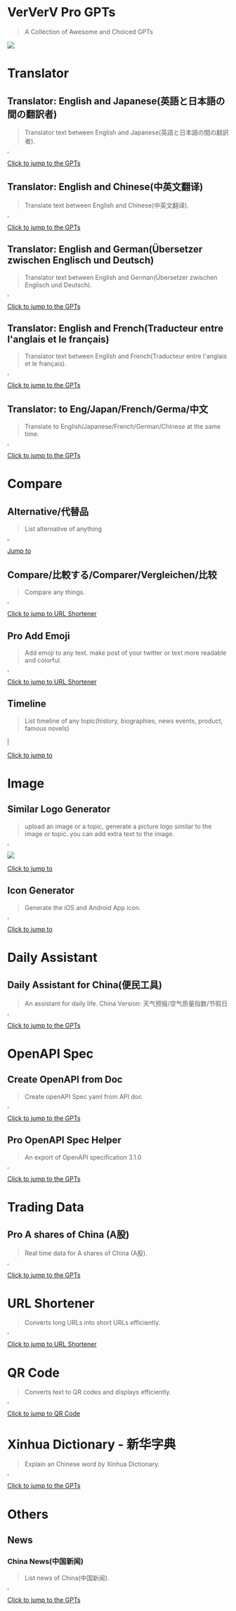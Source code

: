 # VerVerV Pro GPTs

> A Collection of Awesome and Choiced GPTs

![](https://cdn.jsdelivr.net/gh/haibinyang/img@main/picgo/icon.svg)

# Translator



## Translator: English and Japanese(英語と日本語の間の翻訳者)

> Translator text between English and Japanese(英語と日本語の間の翻訳者).

<img src="https://files.oaiusercontent.com/file-2Zy4H3uV3GwrYVHQPPvJFNmx?se=2123-10-20T06%3A25%3A28Z&sp=r&sv=2021-08-06&sr=b&rscc=max-age%3D31536000%2C%20immutable&rscd=attachment%3B%20filename%3D%25E7%25BF%25BB%25E8%25AF%2591-%25E6%2597%25A5%25E6%2596%2587.png&sig=43W0HXJwYRIyl11C/MyQBXZkWmGhOSMrfVxZtgqvB8U%3D" style="zoom:25%;" />



[Click to jump to the GPTs](https://chat.openai.com/g/g-f58znzbv2-pro-translator-english-and-japanese-ying-yu-tori-ben-yu-nojian-nofan-yi-zhe)



## Translator: English and Chinese(中英文翻译)

> Translate text between English and Chinese(中英文翻译).

<img src="https://files.oaiusercontent.com/file-5CHsAEL6ujCiwO7kFwJW9DFG?se=2123-10-20T04%3A29%3A58Z&sp=r&sv=2021-08-06&sr=b&rscc=max-age%3D31536000%2C%20immutable&rscd=attachment%3B%20filename%3D%25E4%25B8%258B%25E8%25BD%25BD%2520%25281%2529.png&sig=ShhlfmtaDBL4XcSBMYJrfq8vRhNR4V8u5Jm286/knXw%3D" style="zoom:25%;" />



[Click to jump to the GPTs](https://chat.openai.com/g/g-L5NmyScJi-pro-translator-english-and-chinese)





## Translator: English and German(Übersetzer zwischen Englisch und Deutsch)

> Translator text between English and German(Übersetzer zwischen Englisch und Deutsch).

<img src="https://files.oaiusercontent.com/file-yvEglAzsACbyW2gZQt2MVic3?se=2123-10-20T06%3A32%3A21Z&sp=r&sv=2021-08-06&sr=b&rscc=max-age%3D31536000%2C%20immutable&rscd=attachment%3B%20filename%3D%25E7%25BF%25BB%25E8%25AF%2591-%25E5%25BE%25B7%25E8%25AF%25AD.png&sig=liQUPCYjZUpYN/noYWUB4h85VIjHm3cQxerjqbTQ6u0%3D" style="zoom:25%;" />



[Click to jump to the GPTs](https://chat.openai.com/g/g-v6ld42N26-pro-translator-english-and-german)



## Translator: English and French(Traducteur entre l'anglais et le français)

> Translator text between English and French(Traducteur entre l'anglais et le français).

<img src="https://files.oaiusercontent.com/file-rWP6Pwm31xxoxxAeAhInpoXs?se=2123-10-20T06%3A38%3A08Z&sp=r&sv=2021-08-06&sr=b&rscc=max-age%3D31536000%2C%20immutable&rscd=attachment%3B%20filename%3D%25E7%25BF%25BB%25E8%25AF%2591-%25E6%25B3%2595%25E8%25AF%25AD.png&sig=r2MuzJWzar%2BMuXbzjoDqDhmsvgvkLhGgkQP/Wfz6hq4%3D" style="zoom:25%;" />



[Click to jump to the GPTs](https://chat.openai.com/g/g-0USUys9sF-pro-translator-english-and-french)



## Translator: to Eng/Japan/French/Germa/中文

> Translate to English/Japanese/French/German/Chinese at the same time.

<img src="https://files.oaiusercontent.com/file-gmBQknh79QFcikhkIoBANcvn?se=2023-11-21T07%3A33%3A38Z&sp=r&sv=2021-08-06&sr=b&rscc=max-age%3D31536000%2C%20immutable&rscd=attachment%3B%20filename%3D%25E7%25BF%25BB%25E8%25AF%2591-all.png&sig=N7WIJ5IkXlagsHYc6MVt8UlPV4JeYevPhkcA2m4QTsI%3D" style="zoom:25%;" />



[Click to jump to the GPTs](https://chat.openai.com/g/g-HGz8awO5v-pro-translator-to-eng-japan-french-germa-zhong-wen)



# Compare

## Alternative/代替品

> List alternative of anything

<img src="https://cdn.jsdelivr.net/gh/haibinyang/img@main/picgo/file-gvxZpLNLpb55DPq2Jne1D1rO" style="zoom:33%;" />



[Jump to](https://chat.openai.com/g/g-3Xi7AHisW-pro-alternative-dai-ti-pin)





## Compare/比較する/Comparer/Vergleichen/比较

> Compare any things.

<img src="https://files.oaiusercontent.com/file-uVqWTbYNQmq6pLYBvONMPBrV?se=2123-10-28T06%3A06%3A00Z&sp=r&sv=2021-08-06&sr=b&rscc=max-age%3D31536000%2C%20immutable&rscd=attachment%3B%20filename%3Dcompare.png&sig=8vqQWg0qKyKlMg%2Bygu8xcyXAHPC/pPihhJ7vXQ9ov%2Bw%3D" style="zoom:25%;" />

[Click to jump to URL Shortener](https://chat.openai.com/g/g-iiku5iaCY-pro-compare-bi-jiao-suru-comparer-vergleichen-bi-jiao)


## Pro Add Emoji

> Add emoji to any text. make post of your twitter or text more readable and colorful.

<img src="https://cdn.jsdelivr.net/gh/haibinyang/img@main/picgo/file-6Yt2Evmn2uovwmEHd5hRB2DT" style="zoom:25%;" />

[Click to jump to URL Shortener](https://chat.openai.com/g/g-8M8qrXmIG-pro-add-emoji)



## Timeline

> List timeline of any topic(history, biographies, news events, product, famous novels)

<img src="https://files.oaiusercontent.com/file-vu0rdaEydFGLAkblzuEpiOvu?se=2123-11-09T05%3A54%3A07Z&sp=r&sv=2021-08-06&sr=b&rscc=max-age%3D31536000%2C%20immutable&rscd=attachment%3B%20filename%3Dimages.png&sig=uKevmAb035pNxmZpMEMvvcQPZxEGnpU67c2%2BNQbCdQY%3D" style="zoom:25%;" />
<br/>

<img src="https://cdn.jsdelivr.net/gh/haibinyang/img@main/picgo/Snipaste_2023-12-03_14-04-51.png" style="zoom: 25%;" />
<br/>
<img src="https://cdn.jsdelivr.net/gh/haibinyang/img@main/picgo/Snipaste_2023-12-03_14-08-39.png" style="zoom:25%;" />
<br/>
<img src="https://cdn.jsdelivr.net/gh/haibinyang/img@main/picgo/Snipaste_2023-12-03_14-06-25.png" style="zoom:25%;" />




[Click to jump to](https://chat.openai.com/g/g-okICcA90S-pro-timeline)





# Image





## Similar Logo Generator

> upload an image or a topic, generate a picture logo similar to the image or topic. you can add extra text to the image.

<img src="https://files.oaiusercontent.com/file-5UdEnkOKYcWJ4AiwsJffGiHk?se=2123-11-10T08%3A15%3A37Z&sp=r&sv=2021-08-06&sr=b&rscc=max-age%3D31536000%2C%20immutable&rscd=attachment%3B%20filename%3Dd6e37d85-45f8-4071-a862-2e1cda7577e3.webp&sig=C7EACpurmFip0Ij/A245Qoqg14TW/bZrmR7H1XMef0k%3D" style="zoom:25%;" />

<br/>

![](https://cdn.jsdelivr.net/gh/haibinyang/img@main/picgo/Snipaste_2023-12-04_16-27-05.png)

[Click to jump to](https://chat.openai.com/g/g-O64uyIOow-pro-similar-logo-generator)




## Icon Generator

> Generate the iOS and Android App icon.

<img src="https://files.oaiusercontent.com/file-Rr3Jpz6YrU98qWIzvEmbKS8g?se=2123-11-10T05%3A06%3A13Z&sp=r&sv=2021-08-06&sr=b&rscc=max-age%3D31536000%2C%20immutable&rscd=attachment%3B%20filename%3Df00c47af-5afc-413d-847b-eee6e97708db.png&sig=W/5Jp7sdIa0zsvd4MDaqdFCvtTBDz1bGYJqb%2BEVDViQ%3D" style="zoom:25%;" />


[Click to jump to](https://chat.openai.com/g/g-uKLWjQjRN-pro-icon-generator)



# Daily Assistant

## Daily Assistant for China(便民工具)

> An assistant for daily life. China Version: 天气预报/空气质量指数/节假日

<img src="https://files.oaiusercontent.com/file-lCTRd627SuCqX560oljLpZpU?se=2123-10-21T09%3A31%3A10Z&sp=r&sv=2021-08-06&sr=b&rscc=max-age%3D31536000%2C%20immutable&rscd=attachment%3B%20filename%3D256x256bb.png&sig=CXaxwAWpdw8MO7S4gmugBbe1W7tO7FWdyDf92pJaiyY%3D" style="zoom:25%;" />



[Click to jump to the GPTs](https://chat.openai.com/g/g-vW9cc5U2y-pro-daily-assistant-for-china-bian-min-gong-ju)



# OpenAPI Spec



## Create OpenAPI from Doc

> Create openAPI Spec yaml from API doc

<img src="https://files.oaiusercontent.com/file-wAoluJyX2ZtbucSKKOsUmpON?se=2123-10-20T03%3A33%3A06Z&sp=r&sv=2021-08-06&sr=b&rscc=max-age%3D31536000%2C%20immutable&rscd=attachment%3B%20filename%3Dhqjufblwqwto7uy0rj2z.png&sig=1uJQcLmHhKD2FD3B2IosR8RlOuTmbP69Y5Qcq2BgAuI%3D" style="zoom:25%;" />



[Click to jump to the GPTs](https://chat.openai.com/g/g-VnDDTuyM5-pro-create-openapi-from-doc)



## Pro OpenAPI Spec Helper

> An export of OpenAPI specification 3.1.0

<img src="https://files.oaiusercontent.com/file-wAoluJyX2ZtbucSKKOsUmpON?se=2123-10-20T03%3A33%3A06Z&sp=r&sv=2021-08-06&sr=b&rscc=max-age%3D31536000%2C%20immutable&rscd=attachment%3B%20filename%3Dhqjufblwqwto7uy0rj2z.png&sig=1uJQcLmHhKD2FD3B2IosR8RlOuTmbP69Y5Qcq2BgAuI%3D" style="zoom:25%;" />



[Click to jump to the GPTs](https://chat.openai.com/g/g-9Z4uOV3Ow-pro-openapi-spec-helper)









# Trading Data

## Pro A shares of China (A股)

> Real time data for A shares of China (A股).



<img src="https://files.oaiusercontent.com/file-kjXq9VdAoWl6qGbTgpqU9uZz?se=2123-10-24T09%3A15%3A34Z&sp=r&sv=2021-08-06&sr=b&rscc=max-age%3D31536000%2C%20immutable&rscd=attachment%3B%20filename%3DcommunityIcon_h9shb863y8061.png&sig=32fHQ4mXLLwrzJ5k6p0pk90OoNAciwrwsOvyT9ojhrw%3D" style="zoom:25%;" />



[Click to jump to the GPTs](https://chat.openai.com/g/g-VtiJ1kgs5-pro-a-shares-of-china-agu)





# URL Shortener

> Converts long URLs into short URLs efficiently.

<img src="https://files.oaiusercontent.com/file-Fxgfw71Cfak1lcuKfidyEtAN?se=2123-10-18T21%3A41%3A45Z&sp=r&sv=2021-08-06&sr=b&rscc=max-age%3D31536000%2C%20immutable&rscd=attachment%3B%20filename%3Dfc621cff-d199-475c-93ea-9904f3a89a93.png&sig=Iwm1sFZl2WXEf78sLHJa/RA9/j0OK1PQt6ObcmXAYy4%3D" style="zoom:25%;" />

[Click to jump to URL Shortener](https://chat.openai.com/g/g-H5QGzOrC7-url-shortener)



# QR Code

> Converts text to QR codes and displays efficiently.

<img src="https://files.oaiusercontent.com/file-iAVjAsC3aT5cZOy1HUaO4MZM?se=2123-10-19T22%3A43%3A00Z&sp=r&sv=2021-08-06&sr=b&rscc=max-age%3D31536000%2C%20immutable&rscd=attachment%3B%20filename%3D668142f2-db9a-4b91-a016-33717d3bc876.png&sig=eLpKcsDqPe%2B%2B4NN8DjfNUp%2BfdyKnXEO8ynaFMhkEaNg%3D" style="zoom: 25%;" />



[Click to jump to QR Code](https://chat.openai.com/g/g-f3xlLWxBc-pro-qr-codes)






# Xinhua Dictionary - 新华字典
> Explain an Chinese  word by Xinhua Dictionary.

<img src="https://files.oaiusercontent.com/file-chCXvLBEwnglKAMrqKQ3bNOd?se=2123-10-20T01%3A54%3A38Z&sp=r&sv=2021-08-06&sr=b&rscc=max-age%3D31536000%2C%20immutable&rscd=attachment%3B%20filename%3D256.png&sig=CsOH0hcg4ZqdI/EXcfv75Iq%2BKuuitXk2fqvawvY698g%3D" style="zoom: 25%;" />



[Click to jump to the GPTs](https://chat.openai.com/g/g-lWbcpZuMT-pro-xinhua-dictionary-xin-hua-zi-dian)



# Others



## News

### China News(中国新闻)

> List news of China(中国新闻).

<img src="https://files.oaiusercontent.com/file-Cj4NjrNsDYekxEa6Hsy3OY2p?se=2123-10-20T10%3A15%3A31Z&sp=r&sv=2021-08-06&sr=b&rscc=max-age%3D31536000%2C%20immutable&rscd=attachment%3B%20filename%3Dnews-china%2520%25281%2529.png&sig=Wckp%2BR6jxE%2BmFGvnP9%2BuAWWfw7ger%2BYA%2BBqjTZBo8Ho%3D" style="zoom:25%;" />



[Click to jump to the GPTs](https://chat.openai.com/g/g-J1miCksdL-pro-china-news-zhong-guo-xin-wen)

